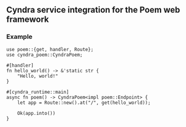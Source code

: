 ## Cyndra service integration for the Poem web framework

### Example

```rust,no_run
use poem::{get, handler, Route};
use cyndra_poem::CyndraPoem;

#[handler]
fn hello_world() -> &'static str {
    "Hello, world!"
}

#[cyndra_runtime::main]
async fn poem() -> CyndraPoem<impl poem::Endpoint> {
    let app = Route::new().at("/", get(hello_world));

    Ok(app.into())
}
```
